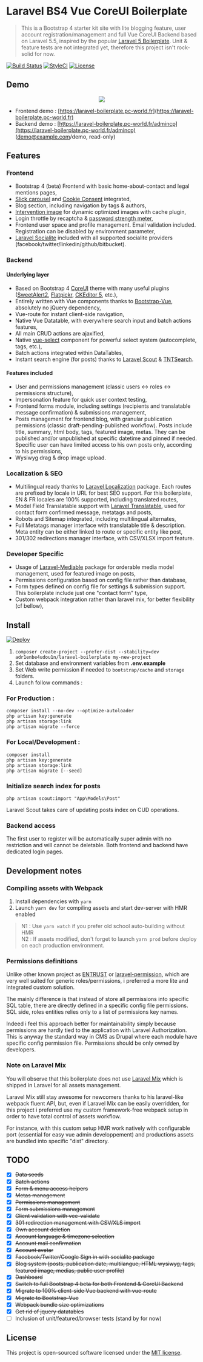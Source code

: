 # Laravel BS4 Vue CoreUI Boilerplate
> This is a Bootstrap 4 starter kit site with lite blogging feature, user account registration/management and full Vue CoreUI Backend based on Laravel 5.5, inspired by the popular [Laravel 5 Boilerplate](https://github.com/rappasoft/laravel-5-boilerplate). Unit & feature tests are not integrated yet, therefore this project isn't rock-solid for now. 

[![Build Status](https://drone.pc-world.fr/api/badges/adr1enbe4udou1n/laravel-boilerplate/status.svg)](https://drone.pc-world.fr/adr1enbe4udou1n/laravel-boilerplate)
[![StyleCI](https://styleci.io/repos/75558440/shield?style=flat&branch=master)](https://styleci.io/repos/75558440)
[![License](https://poser.pugx.org/adr1enbe4udou1n/laravel-boilerplate/license?format=flat)](https://packagist.org/packages/adr1enbe4udou1n/laravel-boilerplate)

## Demo

<p align="center">
<img src="https://user-images.githubusercontent.com/3679080/31575365-959dcec4-b0e5-11e7-9ddb-6902cf25b87a.gif">
</p>

* Frontend demo : [https://laravel-boilerplate.pc-world.fr](https://laravel-boilerplate.pc-world.fr)
* Backend demo : [https://laravel-boilerplate.pc-world.fr/admincp](https://laravel-boilerplate.pc-world.fr/admincp) (demo@example.com/demo, read-only)

## Features

### Frontend

* Bootstrap 4 (beta) Frontend with basic home-about-contact and legal mentions pages,
* [Slick carousel](http://kenwheeler.github.io/slick/) and [Cookie Consent](https://cookieconsent.insites.com/) integrated,
* Blog section, including navigation by tags & authors,
* [Intervention image](https://github.com/Intervention/image) for dynamic optimized images with cache plugin,
* Login throttle by recaptcha & [password strength meter](https://github.com/ablanco/jquery.pwstrength.bootstrap),
* Frontend user space and profile management. Email validation included. Registration can be disabled by environment parameter,
* [Laravel Socialite](https://github.com/laravel/socialite) included with all supported socialite providers (facebook/twitter/linkedin/github/bitbucket).

### Backend

#### Underlying layer

* Based on Bootstrap 4 [CoreUI](https://github.com/mrholek/CoreUI-Free-Bootstrap-Admin-Template) theme with many useful plugins ([SweetAlert2](https://limonte.github.io/sweetalert2/), [Flatpickr](https://chmln.github.io/flatpickr/), [CKEditor 5](https://ckeditor.com/), etc.),
* Entirely written with Vue components thanks to [Bootstrap-Vue](https://bootstrap-vue.js.org/), absolutely no jQuery dependency,
* Vue-route for instant client-side navigation,
* Native Vue Datatable, with everywhere search input and batch actions features,
* All main CRUD actions are ajaxified,
* Native [vue-select](https://github.com/sagalbot/vue-select) component for powerful select system (autocomplete, tags, etc.),
* Batch actions integrated within DataTables,
* Instant search engine (for posts) thanks to [Laravel Scout](https://github.com/laravel/scout) & [TNTSearch](https://github.com/teamtnt/tntsearch).

#### Features included

* User and permissions management (classic users <-> roles <-> permissions structure),
* Impersonation feature for quick user context testing,
* Frontend forms module, including settings (recipients and translatable message confirmation) & submissions management,
* Posts management for frontend blog, with granular publication permissions (classic draft-pending-published workflow). Posts include title, summary, html body, tags, featured image, metas. They can be published and/or unpublished at specific datetime and pinned if needed. Specific user can have limited access to his own posts only, according to his permissions,
* Wysiwyg drag & drop image upload.

### Localization & SEO

* Multilingual ready thanks to [Laravel Localization](https://github.com/mcamara/laravel-localization) package. Each routes are prefixed by locale in URL for best SEO support. For this boilerplate, EN & FR locales are 100% supported, including translated routes,
* Model Field Translatable support with [Laravel Translatable](https://github.com/dimsav/laravel-translatable), used for contact form confirmed message, metatags and posts,
* Robots and Sitemap integrated, including multilingual alternates,
* Full Metatags manager interface with translatable title & description. Meta entity can be either linked to route or specific entity like post,
* 301/302 redirections manager interface, with CSV/XLSX import feature.

### Developer Specific

* Usage of [Laravel-Mediable](https://github.com/plank/laravel-mediable) package for orderable media model management, used for featured image on posts,
* Permissions configuration based on config file rather than database,
* Form types defined on config file for settings & submission support. This boilerplate include just one "contact form" type,
* Custom webpack integration rather than laravel mix, for better flexibility (cf bellow),

## Install

[![Deploy](https://www.herokucdn.com/deploy/button.png)](https://heroku.com/deploy)

1. `composer create-project --prefer-dist --stability=dev adr1enbe4udou1n/laravel-boilerplate my-new-project`
2. Set database and environment variables from **.env.example**
3. Set Web write permission if needed to `bootstrap/cache` and `storage` folders.
4. Launch follow commands :

### For Production :

```shell
composer install --no-dev --optimize-autoloader
php artisan key:generate
php artisan storage:link
php artisan migrate --force
```

### For Local/Development :

```shell
composer install
php artisan key:generate
php artisan storage:link
php artisan migrate [--seed]
```

### Initialize search index for posts

```shell
php artisan scout:import "App\Models\Post"
```

Laravel Scout takes care of updating posts index on CUD operations.

### Backend access

The first user to register will be automatically super admin with no restriction and will cannot be deletable.
Both frontend and backend have dedicated login pages.

## Development notes

### Compiling assets with Webpack

1. Install dependencies with `yarn`
2. Launch `yarn dev` for compiling assets and start dev-server with HMR enabled

> N1 : Use `yarn watch` if you prefer old school auto-building without HMR  
> N2 : If assets modified, don't forget to launch `yarn prod` before deploy on each production environment.

### Permissions definitions

Unlike other known project as [ENTRUST](https://github.com/Zizaco/entrust) or [laravel-permission](https://github.com/spatie/laravel-permission), which are very well suited for generic roles/permissions, i preferred a more lite and integrated custom solution.

The mainly difference is that instead of store all permissions into specific SQL table, there are directly defined in a specific config file permissions. SQL side, roles entities relies only to a list of permissions key names.

Indeed i feel this approach better for maintainability simply because permissions are hardly tied to the application with Laravel Authorization. This is anyway the standard way in CMS as Drupal where each module have specific config permission file. Permissions should be only owned by developers.

### Note on Laravel Mix

You will observe that this boilerplate does not use [Laravel Mix](https://github.com/JeffreyWay/laravel-mix) which is shipped in Laravel for all assets management.

Laravel Mix still stay awesome for newcomers thanks to his laravel-like webpack fluent API, but, even if Laravel Mix can be easily overridden, for this project i preferred use my custom framework-free webpack setup in order to have total control of assets workflow.

For instance, with this custom setup HMR work natively with configurable port (essential for easy vue admin developpement) and productions assets are bundled into specific "dist" directory.

## TODO

- [x] <s>Data seeds</s>
- [x] <s>Batch actions</s>
- [x] <s>Form & menu access helpers</s>
- [x] <s>Metas management</s>
- [x] <s>Permissions management</s>
- [x] <s>Form submissions management</s>
- [x] <s>Client validation with vee-validate</s>
- [x] <s>301 redirection management with CSV/XLS import</s>
- [x] <s>Own account deletion</s>
- [x] <s>Account language & timezone selection</s>
- [x] <s>Account mail confirmation</s>
- [x] <s>Account avatar</s>
- [x] <s>Facebook/Twitter/Google Sign in with socialite package</s>
- [x] <s>Blog system (posts, publication date, multilangue, HTML wysiwyg, tags, featured image, medias, public user profile)</s>
- [x] <s>Dashboard</s>
- [x] <s>Switch to full Bootstrap 4 beta for both Frontend & CoreUI Backend</s>
- [x] <s>Migrate to 100% client-side Vue backend with vue-route</s>
- [x] <s>Migrate to Bootstrap-Vue</s>
- [x] <s>Webpack bundle size optimizations</s>
- [x] <s>Get rid of jquery datatables</s>
- [ ] Inclusion of unit/featured/browser tests (stand by for now)

## License

This project is open-sourced software licensed under the [MIT license](https://adr1enbe4udou1n.mit-license.org).
